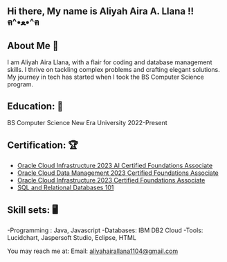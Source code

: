 ## Hi there, My name is Aliyah Aira A. Llana !! ฅ^•ﻌ•^ฅ

## About Me 👩


I am Aliyah Aira Llana, with a flair for coding and database management skills. I thrive on tackling complex problems and crafting elegant solutions. My journey in tech has started when I took the BS Computer Science program.

## Education: 🏫
BS Computer Science
New Era University
2022-Present

## Certification: 🏆
- [Oracle Cloud Infrastructure 2023 AI Certified Foundations Associate](https://catalog-education.oracle.com/pls/certview/sharebadge?id=BB796EB6F0216E9155C559EEB2EBBFAF78A17CAAA1039EB646803148AE468A92)
- [Oracle Cloud Data Management 2023 Certified Foundations Associate](https://catalog-education.oracle.com/pls/certview/sharebadge?id=527011585295B82AC3E189A4BAF7E58330021D06127ECD534039C1C86499E5BF)
- [Oracle Cloud Infrastructure 2023 Certified Foundations Associate](https://catalog-education.oracle.com/pls/certview/sharebadge?id=CF63A6B8FA454ED84AD6F5F4BF96C3D8FC5F879263B8D236493FACA3DF921608)
- [SQL and Relational Databases 101](https://courses.cognitiveclass.ai/certificates/ae69ae6e65c646c1b52105133c6be76c)

## Skill sets: 🖥️
-Programming :  Java, Javascript
-Databases: IBM DB2 Cloud
-Tools:  Lucidchart, Jaspersoft Studio, Eclipse, HTML


You may reach me at:
Email: aliyahairallana1104@gmail.com
